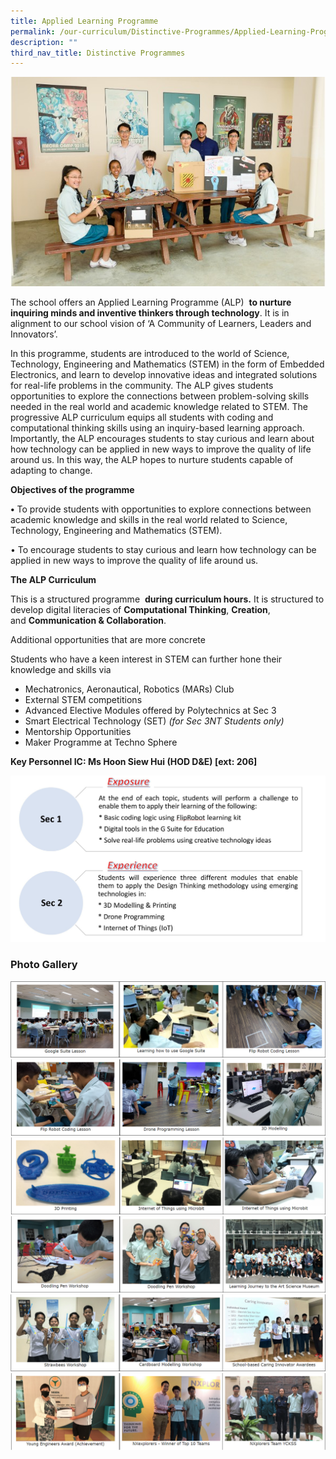 ```yaml
---
title: Applied Learning Programme
permalink: /our-curriculum/Distinctive-Programmes/Applied-Learning-Programme/
description: ""
third_nav_title: Distinctive Programmes
---
```

![](/images/Our%20Curriculum/Distinctive%20Programmes/Applied%20Learning%20Programme/A1.jpg)

The school offers an Applied Learning Programme (ALP)  **to nurture inquiring minds and inventive thinkers through technology**. It is in alignment to our school vision of ‘A Community of Learners, Leaders and Innovators’.   

  

In this programme, students are introduced to the world of Science, Technology, Engineering and Mathematics (STEM) in the form of Embedded Electronics, and learn to develop innovative ideas and integrated solutions for real-life problems in the community. The ALP gives students opportunities to explore the connections between problem-solving skills needed in the real world and academic knowledge related to STEM. The progressive ALP curriculum equips all students with coding and computational thinking skills using an inquiry-based learning approach. Importantly, the ALP encourages students to stay curious and learn about how technology can be applied in new ways to improve the quality of life around us. In this way, the ALP hopes to nurture students capable of adapting to change.

  
**Objectives of the programme**   

**•** To provide students with opportunities to explore connections between academic knowledge and skills in the real world related to Science, Technology, Engineering and Mathematics (STEM). 

  

• To encourage students to stay curious and learn how technology can be applied in new ways to improve the quality of life around us. 

  
**The ALP Curriculum**  

  

This is a structured programme  **during curriculum hours.** It is structured to develop digital literacies of **Computational Thinking**, **Creation**, and **Communication & Collaboration**.

Additional opportunities that are more concrete  

  

Students who have a keen interest in STEM can further hone their knowledge and skills via

*   Mechatronics, Aeronautical, Robotics (MARs) Club 
*   External STEM competitions
*   Advanced Elective Modules offered by Polytechnics at Sec 3
*   Smart Electrical Technology (SET) _(for Sec 3NT Students only)_
*   Mentorship Opportunities
*   Maker Programme at Techno Sphere 

  

**Key Personnel IC: Ms Hoon Siew Hui (HOD D&E) \[ext: 206\]**

![](/images/Our%20Curriculum/Distinctive%20Programmes/Applied%20Learning%20Programme/A2.jpg)

### **Photo Gallery**

![](/images/Our%20Curriculum/Distinctive%20Programmes/Applied%20Learning%20Programme/A3.png)
![](/images/Our%20Curriculum/Distinctive%20Programmes/Applied%20Learning%20Programme/A4.png)
![](/images/Our%20Curriculum/Distinctive%20Programmes/Applied%20Learning%20Programme/A5.png)
![](/images/Our%20Curriculum/Distinctive%20Programmes/Applied%20Learning%20Programme/A6.png)
![](/images/Our%20Curriculum/Distinctive%20Programmes/Applied%20Learning%20Programme/A7.png)
![](/images/Our%20Curriculum/Distinctive%20Programmes/Applied%20Learning%20Programme/A8.png)